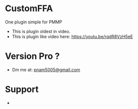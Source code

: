 # CustomFFA
One plugin simple for PMMP
- This is plugin oldest in video. <BETA plugin>
- This is plugin like video here: https://youtu.be/rqdR8VzH5eE

# Version Pro ?
- Dm me at: pnam5005@gmail.com

# Support
- 
